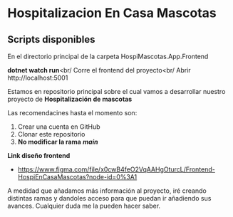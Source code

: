 # Hospitalizacion En Casa Mascotas


## Scripts disponibles
En el directorio principal de la carpeta HospiMascotas.App.Frontend


**dotnet watch run**<br/
Corre el frontend del proyecto<br/
Abrir http://localhost:5001  


Estamos en repositorio principal sobre el cual vamos a desarrollar nuestro proyecto de **Hospitalización de mascotas**

Las recomendacines hasta el momento son: 
1. Crear una cuenta en GitHub
2. Clonar este repositorio
3. **No modificar la rama** **_main_** 



**Link diseño frontend**
- https://www.figma.com/file/x0cwB4feO2VqAAHgOturcL/Frontend-HospiEnCasaMascotas?node-id=0%3A1

A medidad que añadamos más información al proyecto, iré creando distintas ramas y dandoles acceso para que puedan ir añadiendo sus avances.
Cualquier duda me la pueden hacer saber.
